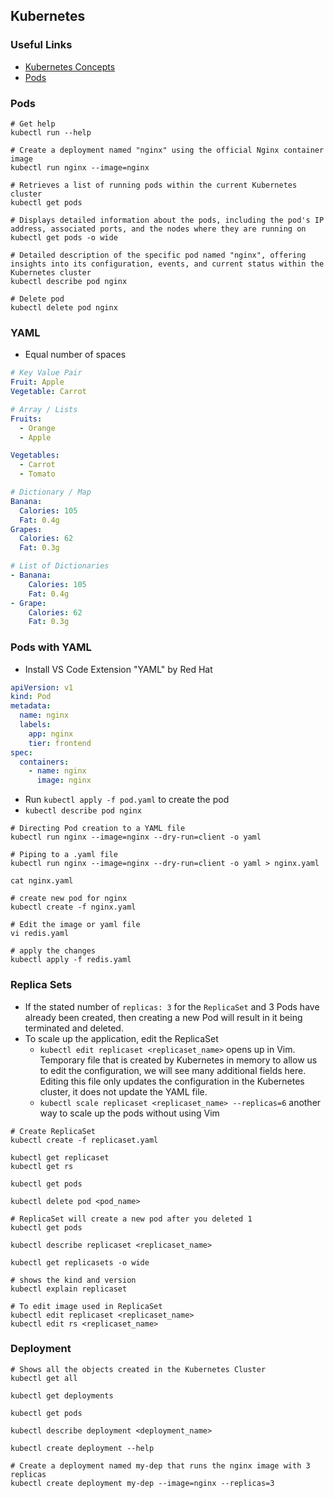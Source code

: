 ## Kubernetes

### Useful Links

- [Kubernetes Concepts](https://kubernetes.io/docs/concepts/)
- [Pods](https://kubernetes.io/docs/concepts/workloads/pods/)

### Pods

```
# Get help
kubectl run --help

# Create a deployment named "nginx" using the official Nginx container image
kubectl run nginx --image=nginx

# Retrieves a list of running pods within the current Kubernetes cluster
kubectl get pods

# Displays detailed information about the pods, including the pod's IP address, associated ports, and the nodes where they are running on
kubectl get pods -o wide

# Detailed description of the specific pod named "nginx", offering insights into its configuration, events, and current status within the Kubernetes cluster
kubectl describe pod nginx

# Delete pod
kubectl delete pod nginx
```

### YAML

- Equal number of spaces

```yaml
# Key Value Pair
Fruit: Apple
Vegetable: Carrot

# Array / Lists
Fruits:
  - Orange
  - Apple

Vegetables:
  - Carrot
  - Tomato

# Dictionary / Map
Banana:
  Calories: 105
  Fat: 0.4g
Grapes:
  Calories: 62
  Fat: 0.3g

# List of Dictionaries
- Banana:
    Calories: 105
    Fat: 0.4g
- Grape:
    Calories: 62
    Fat: 0.3g
```

### Pods with YAML

- Install VS Code Extension "YAML" by Red Hat

```yaml
apiVersion: v1
kind: Pod
metadata:
  name: nginx
  labels:
    app: nginx
    tier: frontend
spec:
  containers:
    - name: nginx
      image: nginx
```

- Run `kubectl apply -f pod.yaml` to create the pod
- `kubectl describe pod nginx`

```
# Directing Pod creation to a YAML file
kubectl run nginx --image=nginx --dry-run=client -o yaml

# Piping to a .yaml file
kubectl run nginx --image=nginx --dry-run=client -o yaml > nginx.yaml

cat nginx.yaml

# create new pod for nginx
kubectl create -f nginx.yaml

# Edit the image or yaml file
vi redis.yaml

# apply the changes
kubectl apply -f redis.yaml
```

### Replica Sets

- If the stated number of `replicas: 3` for the `ReplicaSet` and 3 Pods have already been created, then creating a new Pod will result in it being terminated and deleted.
- To scale up the application, edit the ReplicaSet
  - `kubectl edit replicaset <replicaset_name>` opens up in Vim. Temporary file that is created by Kubernetes in memory to allow us to edit the configuration, we will see many additional fields here. Editing this file only updates the configuration in the Kubernetes cluster, it does not update the YAML file.
  - `kubectl scale replicaset <replicaset_name> --replicas=6` another way to scale up the pods without using Vim

```
# Create ReplicaSet
kubectl create -f replicaset.yaml

kubectl get replicaset
kubectl get rs

kubectl get pods

kubectl delete pod <pod_name>

# ReplicaSet will create a new pod after you deleted 1
kubectl get pods

kubectl describe replicaset <replicaset_name>

kubectl get replicasets -o wide

# shows the kind and version
kubectl explain replicaset
```

```
# To edit image used in ReplicaSet
kubectl edit replicaset <replicaset_name>
kubectl edit rs <replicaset_name>
```

### Deployment

```
# Shows all the objects created in the Kubernetes Cluster
kubectl get all

kubectl get deployments

kubectl get pods

kubectl describe deployment <deployment_name>
```

```
kubectl create deployment --help

# Create a deployment named my-dep that runs the nginx image with 3 replicas
kubectl create deployment my-dep --image=nginx --replicas=3
```
